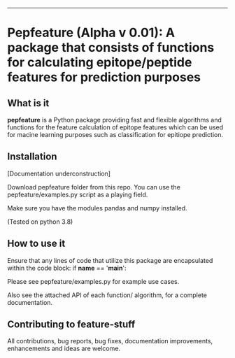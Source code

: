 
-----------------

# Pepfeature (Alpha v 0.01): A package that consists of functions for calculating epitope/peptide features for prediction purposes



## What is it

**pepfeature** is a Python package providing fast and flexible algorithms and functions
for the feature calculation of epitope features which can be used for macine learning purposes such as classification for epitiope prediction.


## Installation

[Documentation underconstruction]

Download pepfeature folder from this repo. You can use the pepfeature/examples.py script as a playing field.

Make sure you have the modules pandas and numpy installed.

(Tested on python 3.8)

## How to use it

Ensure that any lines of code that utilize this package are encapsulated within the code block:
if __name__ == '__main__':

Please see pepfeature/examples.py for example use cases.

Also see the attached API of each function/ algorithm, for a complete documentation.


## Contributing to feature-stuff

All contributions, bug reports, bug fixes, documentation improvements, enhancements and ideas are welcome.
